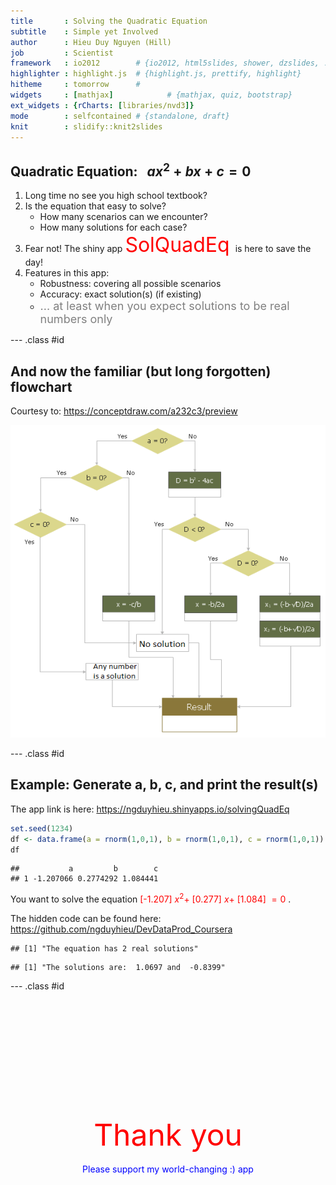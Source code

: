 ```yaml
---
title       : Solving the Quadratic Equation
subtitle    : Simple yet Involved
author      : Hieu Duy Nguyen (Hill)
job         : Scientist
framework   : io2012        # {io2012, html5slides, shower, dzslides, ...}
highlighter : highlight.js  # {highlight.js, prettify, highlight}
hitheme     : tomorrow      # 
widgets     : [mathjax]            # {mathjax, quiz, bootstrap}
ext_widgets : {rCharts: [libraries/nvd3]}
mode        : selfcontained # {standalone, draft}
knit        : slidify::knit2slides
---
```


## Quadratic Equation: $~~ ax^2 + bx + c = 0$

<ol>
<li> Long time no see you high school textbook? </li>
<li> Is the equation that easy to solve? 
    <ul>
        <li>   How many scenarios can we encounter?  </li>
        <li>   How many solutions for each case?  </li>
    </ul>
</li>
<li> Fear not! The shiny app <font color="red" size="6"> SolQuadEq </font> is here to save the day!  </li>
<li> Features in this app:
    <ul>
        <li>   Robustness: covering all possible scenarios  </li>
        <li>   Accuracy: exact solution(s) (if existing)  </li>
        <li>   <font color="gray" size="4"> ... at least when you expect solutions to be real numbers only</font>  </li>
    </ul>
</li>
</ol>

--- .class #id 

## And now the familiar (but long forgotten) flowchart

Courtesy to: https://conceptdraw.com/a232c3/preview

<center> <img src="solQuadEqAlgo.png" alt="QuadEqAlgo" height="500" width="600"> </center>

--- .class #id

## Example: Generate a, b, c, and print the result(s)

The app link is here: https://ngduyhieu.shinyapps.io/solvingQuadEq


```r
set.seed(1234)
df <- data.frame(a = rnorm(1,0,1), b = rnorm(1,0,1), c = rnorm(1,0,1))
df
```

```
##           a         b        c
## 1 -1.207066 0.2774292 1.084441
```

You want to solve the equation <font color="red"> [-1.207] $x^2 +$ [0.277] $x +$ [1.084] $= 0$ </font>.

The hidden code can be found here: https://github.com/ngduyhieu/DevDataProd_Coursera


```
## [1] "The equation has 2 real solutions"
```

```
## [1] "The solutions are:  1.0697 and  -0.8399"
```


--- .class #id 
<div align="center"; style="margin:200px 0 0 0;">
<font color="red"; size="13"> Thank you </font>
</br> </br>
<font color="blue"> Please support my world-changing :) app </font>
</div>

